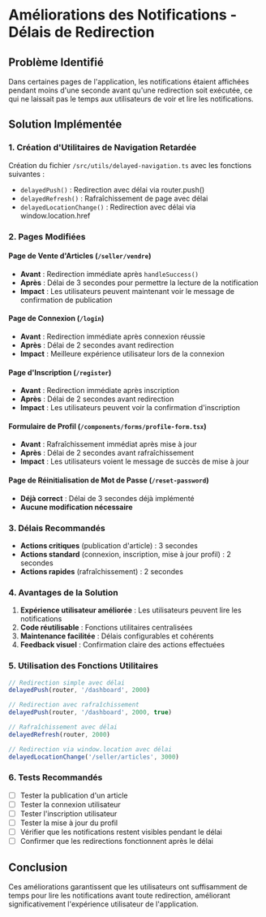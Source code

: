 # Améliorations des Notifications - Délais de Redirection

## Problème Identifié

Dans certaines pages de l'application, les notifications étaient affichées pendant moins d'une seconde avant qu'une redirection soit exécutée, ce qui ne laissait pas le temps aux utilisateurs de voir et lire les notifications.

## Solution Implémentée

### 1. Création d'Utilitaires de Navigation Retardée

Création du fichier `/src/utils/delayed-navigation.ts` avec les fonctions suivantes :

- `delayedPush()` : Redirection avec délai via router.push()
- `delayedRefresh()` : Rafraîchissement de page avec délai
- `delayedLocationChange()` : Redirection avec délai via window.location.href

### 2. Pages Modifiées

#### Page de Vente d'Articles (`/seller/vendre`)
- **Avant** : Redirection immédiate après `handleSuccess()`
- **Après** : Délai de 3 secondes pour permettre la lecture de la notification
- **Impact** : Les utilisateurs peuvent maintenant voir le message de confirmation de publication

#### Page de Connexion (`/login`)
- **Avant** : Redirection immédiate après connexion réussie
- **Après** : Délai de 2 secondes avant redirection
- **Impact** : Meilleure expérience utilisateur lors de la connexion

#### Page d'Inscription (`/register`)
- **Avant** : Redirection immédiate après inscription
- **Après** : Délai de 2 secondes avant redirection
- **Impact** : Les utilisateurs peuvent voir la confirmation d'inscription

#### Formulaire de Profil (`/components/forms/profile-form.tsx`)
- **Avant** : Rafraîchissement immédiat après mise à jour
- **Après** : Délai de 2 secondes avant rafraîchissement
- **Impact** : Les utilisateurs voient le message de succès de mise à jour

#### Page de Réinitialisation de Mot de Passe (`/reset-password`)
- **Déjà correct** : Délai de 3 secondes déjà implémenté
- **Aucune modification nécessaire**

### 3. Délais Recommandés

- **Actions critiques** (publication d'article) : 3 secondes
- **Actions standard** (connexion, inscription, mise à jour profil) : 2 secondes
- **Actions rapides** (rafraîchissement) : 2 secondes

### 4. Avantages de la Solution

1. **Expérience utilisateur améliorée** : Les utilisateurs peuvent lire les notifications
2. **Code réutilisable** : Fonctions utilitaires centralisées
3. **Maintenance facilitée** : Délais configurables et cohérents
4. **Feedback visuel** : Confirmation claire des actions effectuées

### 5. Utilisation des Fonctions Utilitaires

```typescript
// Redirection simple avec délai
delayedPush(router, '/dashboard', 2000)

// Redirection avec rafraîchissement
delayedPush(router, '/dashboard', 2000, true)

// Rafraîchissement avec délai
delayedRefresh(router, 2000)

// Redirection via window.location avec délai
delayedLocationChange('/seller/articles', 3000)
```

### 6. Tests Recommandés

- [ ] Tester la publication d'un article
- [ ] Tester la connexion utilisateur
- [ ] Tester l'inscription utilisateur
- [ ] Tester la mise à jour du profil
- [ ] Vérifier que les notifications restent visibles pendant le délai
- [ ] Confirmer que les redirections fonctionnent après le délai

## Conclusion

Ces améliorations garantissent que les utilisateurs ont suffisamment de temps pour lire les notifications avant toute redirection, améliorant significativement l'expérience utilisateur de l'application.